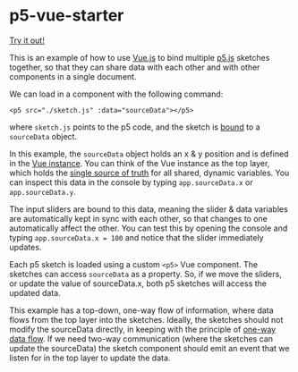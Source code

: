 # p5-vue-starter

[Try it out!](https://aatishb.com/p5-vue-starter/)

This is an example of how to use [Vue.js](https://vuejs.org/) to bind multiple [p5.js](https://p5js.org/) sketches together, so that they can share data with each other and with other components in a single document.

We can load in a component with the following command:

```
<p5 src="./sketch.js" :data="sourceData"></p5>
```

where `sketch.js` points to the p5 code, and the sketch is [bound](https://v1.vuejs.org/guide/syntax.html) to a `sourceData` object.

In this example, the `sourceData` object holds an x & y position and is defined in the [Vue instance](https://github.com/aatishb/p5-vue-starter/blob/master/vue-definitions.js#L48-L55). You can think of the Vue instance as the top layer, which holds the [single source of truth](https://en.wikipedia.org/wiki/Single_source_of_truth) for all shared, dynamic variables. You can inspect this data in the console by typing `app.sourceData.x` or `app.sourceData.y`.

The input sliders are bound to this data, meaning the slider & data variables are automatically kept in sync with each other, so that changes to one automatically affect the other. You can test this by opening the console and typing `app.sourceData.x = 100` and notice that the slider immediately updates.

Each p5 sketch is loaded using a custom `<p5>` Vue component. The sketches can access `sourceData` as a property. So, if we move the sliders, or update the value of sourceData.x, both p5 sketches will access the updated data.

This example has a top-down, one-way flow of information, where data flows from the top layer into the sketches. Ideally, the sketches should not modify the sourceData directly, in keeping with the principle of [one-way data flow](https://vuejs.org/v2/guide/components-props.html#One-Way-Data-Flow). If we need two-way communication (where the sketches can update the sourceData) the sketch component should emit an event that we listen for in the top layer to update the data.
